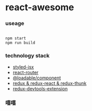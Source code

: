 # react-awesome

### useage
```

npm start
npm run build
```

### technology stack
* [styled-jsx](https://www.npmjs.com/package/styled-jsx)
* [react-router](https://reacttraining.com/react-router/web/guides/quick-start) 
* [@loadable/component](https://reacttraining.com/react-router/web/guides/code-splitting)
* [redux & redux-react & redux-thunk](http://cn.redux.js.org/docs/react-redux/api.html)
* [redux-devtools-extension](https://github.com/zalmoxisus/redux-devtools-extension#usage)

### 嘻嘻

